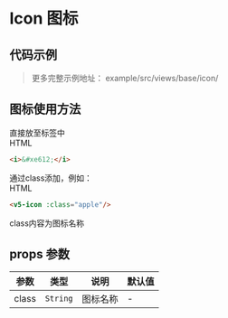 # Icon 图标
## 代码示例  

> 更多完整示例地址： example/src/views/base/icon/   
## 图标使用方法    

直接放至标签中  
HTML 
```html  
<i>&#xe612;</i>
```  
通过class添加，例如：   
HTML  
```html  
<v5-icon :class="apple"/>
```    
class内容为图标名称  

## props 参数
| 参数 | 类型 | 说明 | 默认值 |
| --- | --- | --- | --- |
| class | `String` | 图标名称 | - |  

